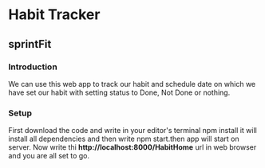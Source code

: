 # Habit Tracker
## sprintFit

### Introduction
We can use this web app to track our habit and schedule date on which we have set our habit with setting status to Done, Not Done or nothing.

### Setup
First download the code and write in your editor's terminal npm install it will install all dependencies and then write npm start.then app will start on server.
Now write thi **http://localhost:8000/HabitHome** url in web browser and you are all set to go.
